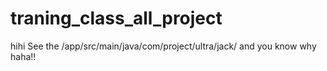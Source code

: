 # traning_class_all_project
hihi
See the /app/src/main/java/com/project/ultra/jack/ and you know why haha!!
